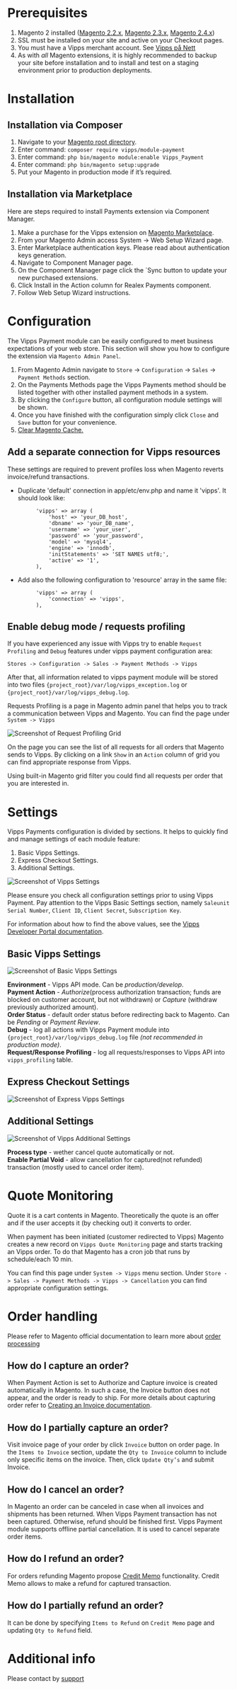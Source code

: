 # Prerequisites

1. Magento 2 installed ([Magento 2.2.x](https://devdocs.magento.com/guides/v2.2/release-notes/bk-release-notes.html), [Magento 2.3.x](https://devdocs.magento.com/guides/v2.3/release-notes/bk-release-notes.html), [Magento 2.4.x](https://devdocs.magento.com/guides/v2.4/release-notes/bk-release-notes.html))
1. SSL must be installed on your site and active on your Checkout pages.
1. You must have a Vipps merchant account. See [Vipps på Nett](https://www.vipps.no/bedrift/vipps-pa-nett)
1. As with _all_ Magento extensions, it is highly recommended to backup your site before installation and to install and test on a staging environment prior to production deployments.

# Installation 

## Installation via Composer

1. Navigate to your [Magento root directory](https://devdocs.magento.com/guides/v2.4/extension-dev-guide/build/module-file-structure.html).
1. Enter command: `composer require vipps/module-payment`
1. Enter command: `php bin/magento module:enable Vipps_Payment` 
1. Enter command: `php bin/magento setup:upgrade`
1. Put your Magento in production mode if it’s required.

## Installation via Marketplace

Here are steps required to install Payments extension via Component Manager.

1. Make a purchase for the Vipps extension on [Magento Marketplace](https://marketplace.magento.com/vipps-module-payment.html).
1. From your Magento Admin access System -> Web Setup Wizard page.
1. Enter Marketplace authentication keys. Please read about authentication keys generation.
1. Navigate to Component Manager page.
1. On the Component Manager page click the `Sync button to update your new purchased extensions.
6. Click Install in the Action column for Realex Payments component.
7. Follow Web Setup Wizard instructions.  

# Configuration
The Vipps Payment module can be easily configured to meet business expectations of your web store. This section will show you how to configure the extension via `Magento Admin Panel`.

1. From Magento Admin navigate to `Store` -> `Configuration` -> `Sales` -> `Payment Methods` section. 
1. On the Payments Methods page the Vipps Payments method should be listed together with other installed payment methods in a system.
1. By clicking the `Configure` button, all configuration module settings will be shown. 
1. Once you have finished with the configuration simply click `Close` and `Save` button for your convenience.
1. [Clear Magento Cache.](https://devdocs.magento.com/guides/v2.4/config-guide/cli/config-cli-subcommands-cache.html)

## Add a separate connection for Vipps resources
These settings are required to prevent profiles loss when Magento reverts invoice/refund transactions.  

* Duplicate 'default' connection in app/etc/env.php and name it 'vipps'. It should look like:
```         
         'vipps' => array (
             'host' => 'your_DB_host',
             'dbname' => 'your_DB_name',
             'username' => 'your_user',
             'password' => 'your_password',
             'model' => 'mysql4',
             'engine' => 'innodb',
             'initStatements' => 'SET NAMES utf8;',
             'active' => '1',
         ),
```
* Add also the following configuration to 'resource' array in the same file:
```
         'vipps' => array (
             'connection' => 'vipps',
         ),
```

## Enable debug mode / requests profiling

If you have experienced any issue with Vipps try to enable `Request Profiling` and `Debug` features under vipps payment configuration area: 

`Stores -> Configuration -> Sales -> Payment Methods -> Vipps`

After that, all information related to vipps payment module will be stored into two files `{project_root}/var/log/vipps_exception.log` or `{project_root}/var/log/vipps_debug.log`.

Requests Profiling is a page in Magento admin panel that helps you to track a communication between Vipps and Magento.
You can find the page under `System -> Vipps`

![Screenshot of Request Profiling Grid](docs/images/request_profiling.png)

On the page you can see the list of all requests for all orders that Magento sends to Vipps. 
By clicking on a link `Show` in an `Action` column of grid you can find appropriate response from Vipps.

Using built-in Magento grid filter you could find all requests per order that you are interested in.

# Settings

Vipps Payments configuration is divided by sections. It helps to quickly find and manage settings of each module feature:

1. Basic Vipps Settings.
1. Express Checkout Settings.
1. Additional Settings.

![Screenshot of Vipps Settings](docs/images/vipps_method.png)

Please ensure you check all configuration settings prior to using Vipps Payment. Pay attention to the Vipps Basic Settings section, namely `Saleunit Serial Number`, `Client ID`, `Client Secret`, `Subscription Key`.

For information about how to find the above values, see the [Vipps Developer Portal documentation](https://github.com/vippsas/vipps-developers/blob/master/vipps-developer-portal-getting-started.md).

## Basic Vipps Settings

![Screenshot of Basic Vipps Settings](docs/images/vipps_basic.png)

**Environment**  - Vipps API mode. Can be *production/develop*.  
**Payment Action** - *Authorize*(process authorization transaction; funds are blocked on customer account, but not withdrawn) or *Capture* (withdraw previously authorized amount).  
**Order Status** - default order status before redirecting back to Magento. Can be *Pending* or *Payment Review*.  
**Debug** - log all actions with Vipps Payment module into `{project_root}/var/log/vipps_debug.log` file *(not recommended in production mode)*.  
**Request/Response Profiling** - log all requests/responses to Vipps API into `vipps_profiling` table.

## Express Checkout Settings

![Screenshot of Express Vipps Settings](docs/images/express_vipps_settings.png)

## Additional Settings

![Screenshot of Vipps Additional Settings](docs/images/vipps_additional_settings.png)


**Process type** - wether cancel quote automatically or not.  
**Enable Partial Void** - allow cancellation for captured(not refunded) transaction (mostly used to cancel order item).

# Quote Monitoring

Quote it is a cart contents in Magento. Theoretically the quote is an offer and if the user accepts it (by checking out) it converts to order.

When payment has been initiated (customer redirected to Vipps) Magento creates a new record on `Vipps Quote Monitoring` page and starts tracking an Vipps order.
To do that Magento has a cron job that runs by schedule/each 10 min.

You can find this page under `System -> Vipps` menu section. Under `Store -> Sales -> Payment Methods -> Vipps -> Cancellation` you can find appropriate configuration settings.

# Order handling
Please refer to Magento official documentation to learn more about [order processing](https://docs.magento.com/user-guide/sales/order-processing.html)

## How do I capture an order?
When Payment Action is set to Authorize and Capture invoice is created automatically in Magento. In such a case, the Invoice button does not appear, and the order is ready to ship.
For more details about capturing order refer to [Creating an Invoice documentation](https://docs.magento.com/user-guide/sales/invoice-create.html).

## How do I partially capture an order?
Visit invoice page of your order by click `Invoice` button on order page. In the `Items to Invoice` section, update the `Qty to Invoice` column to include only specific items on the invoice.
Then, click `Update Qty’s` and submit Invoice.

## How do I cancel an order?
In Magento an order can be canceled in case when all invoices and shipments has been returned. When Vipps Payment transaction has not been captured. 
Otherwise, refund should be finished first. Vipps Payment module supports offline partial cancellation. It is used to cancel separate order items.

## How do I refund an order?
For orders refunding Magento propose [Credit Memo](https://docs.magento.com/user-guide/sales/credit-memos.html) functionality.
Credit Memo allows to make a refund for captured transaction.

## How do I partially refund an order?
It can be done by specifying `Items to Refund` on `Credit Memo` page and updating `Qty to Refund` field.

# Additional info

Please contact by [support](https://github.com/vippsas/vipps-magento/wiki)
